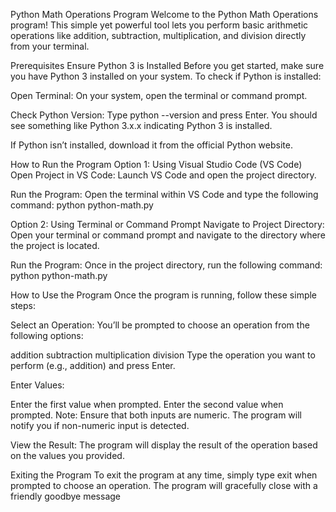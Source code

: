 
Python Math Operations Program
Welcome to the Python Math Operations program! This simple yet powerful tool lets you perform basic arithmetic operations like addition, subtraction, multiplication, and division directly from your terminal.

Prerequisites
Ensure Python 3 is Installed
Before you get started, make sure you have Python 3 installed on your system. To check if Python is installed:

Open Terminal:
On your system, open the terminal or command prompt.

Check Python Version:
Type python --version and press Enter.
You should see something like Python 3.x.x indicating Python 3 is installed.

If Python isn’t installed, download it from the official Python website.


How to Run the Program
Option 1: Using Visual Studio Code (VS Code)
Open Project in VS Code:
Launch VS Code and open the project directory.

Run the Program:
Open the terminal within VS Code and type the following command: python python-math.py 


Option 2: Using Terminal or Command Prompt
Navigate to Project Directory:
Open your terminal or command prompt and navigate to the directory where the project is located.

Run the Program:
Once in the project directory, run the following command: python python-math.py

How to Use the Program
Once the program is running, follow these simple steps:

Select an Operation:
You’ll be prompted to choose an operation from the following options:

addition
subtraction
multiplication
division
Type the operation you want to perform (e.g., addition) and press Enter.

Enter Values:

Enter the first value when prompted.
Enter the second value when prompted.
Note: Ensure that both inputs are numeric. The program will notify you if non-numeric input is detected.

View the Result:
The program will display the result of the operation based on the values you provided.

Exiting the Program
To exit the program at any time, simply type exit when prompted to choose an operation. The program will gracefully close with a friendly goodbye message
